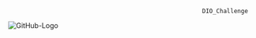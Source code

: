                                                            DIO_Challenge

![GitHub-Logo](https://user-images.githubusercontent.com/67602627/156267028-dd7913d5-723e-42b6-b550-1f8cad3a1438.png)
